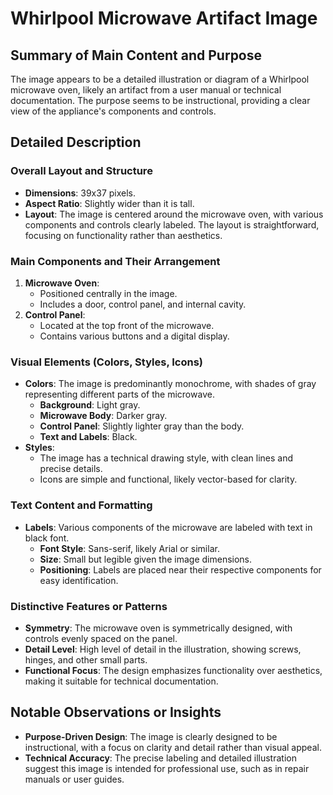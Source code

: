 # Whirlpool Microwave Artifact Image

## Summary of Main Content and Purpose
The image appears to be a detailed illustration or diagram of a Whirlpool microwave oven, likely an artifact from a user manual or technical documentation. The purpose seems to be instructional, providing a clear view of the appliance's components and controls.

## Detailed Description

### Overall Layout and Structure
- **Dimensions**: 39x37 pixels.
- **Aspect Ratio**: Slightly wider than it is tall.
- **Layout**: The image is centered around the microwave oven, with various components and controls clearly labeled. The layout is straightforward, focusing on functionality rather than aesthetics.

### Main Components and Their Arrangement
1. **Microwave Oven**:
   - Positioned centrally in the image.
   - Includes a door, control panel, and internal cavity.
2. **Control Panel**:
   - Located at the top front of the microwave.
   - Contains various buttons and a digital display.

### Visual Elements (Colors, Styles, Icons)
- **Colors**: The image is predominantly monochrome, with shades of gray representing different parts of the microwave.
  - **Background**: Light gray.
  - **Microwave Body**: Darker gray.
  - **Control Panel**: Slightly lighter gray than the body.
  - **Text and Labels**: Black.
- **Styles**:
  - The image has a technical drawing style, with clean lines and precise details.
  - Icons are simple and functional, likely vector-based for clarity.

### Text Content and Formatting
- **Labels**: Various components of the microwave are labeled with text in black font.
  - **Font Style**: Sans-serif, likely Arial or similar.
  - **Size**: Small but legible given the image dimensions.
  - **Positioning**: Labels are placed near their respective components for easy identification.

### Distinctive Features or Patterns
- **Symmetry**: The microwave oven is symmetrically designed, with controls evenly spaced on the panel.
- **Detail Level**: High level of detail in the illustration, showing screws, hinges, and other small parts.
- **Functional Focus**: The design emphasizes functionality over aesthetics, making it suitable for technical documentation.

## Notable Observations or Insights
- **Purpose-Driven Design**: The image is clearly designed to be instructional, with a focus on clarity and detail rather than visual appeal.
- **Technical Accuracy**: The precise labeling and detailed illustration suggest this image is intended for professional use, such as in repair manuals or user guides.